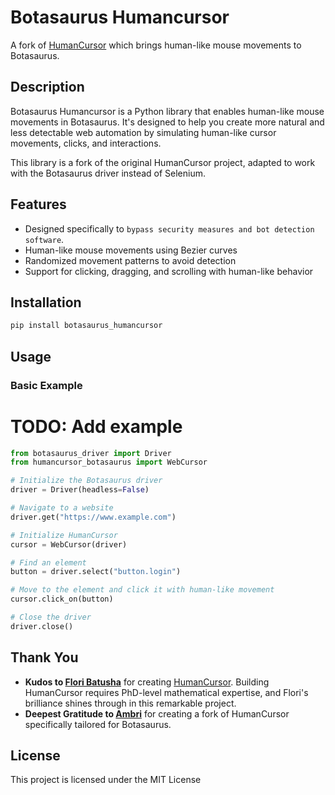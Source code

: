 # Botasaurus Humancursor

A fork of [HumanCursor](https://github.com/riflosnake/HumanCursor) which brings human-like mouse movements to Botasaurus.

## Description

Botasaurus Humancursor is a Python library that enables human-like mouse movements in Botasaurus. It's designed to help you create more natural and less detectable web automation by simulating human-like cursor movements, clicks, and interactions.

This library is a fork of the original HumanCursor project, adapted to work with the Botasaurus driver instead of Selenium.

## Features

- Designed specifically to `bypass security measures and bot detection software`.
- Human-like mouse movements using Bezier curves
- Randomized movement patterns to avoid detection
- Support for clicking, dragging, and scrolling with human-like behavior

## Installation

```bash
pip install botasaurus_humancursor
```

## Usage

### Basic Example

# TODO: Add example
```python
from botasaurus_driver import Driver
from humancursor_botasaurus import WebCursor

# Initialize the Botasaurus driver
driver = Driver(headless=False)

# Navigate to a website
driver.get("https://www.example.com")

# Initialize HumanCursor
cursor = WebCursor(driver)

# Find an element
button = driver.select("button.login")

# Move to the element and click it with human-like movement
cursor.click_on(button)

# Close the driver
driver.close()
```

## Thank You  

- **Kudos to [Flori Batusha](https://github.com/riflosnake)** for creating [HumanCursor](https://github.com/riflosnake/HumanCursor). Building HumanCursor requires PhD-level mathematical expertise, and Flori's brilliance shines through in this remarkable project.  
- **Deepest Gratitude to [Ambri](https://github.com/iLeaf30/)** for creating a fork of HumanCursor specifically tailored for Botasaurus.

## License

This project is licensed under the MIT License